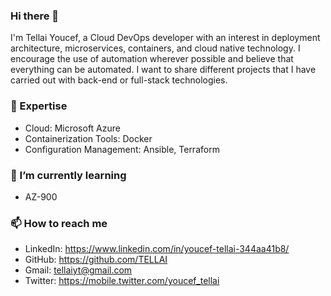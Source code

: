 ### Hi there 👋

I'm Tellai Youcef, a Cloud DevOps developer with an interest in deployment architecture, microservices, containers, and cloud native technology.
I encourage the use of automation wherever possible and believe that everything can be automated.
I want to share different projects that I have carried out with back-end or full-stack technologies.


### 🔭 Expertise

- Cloud: Microsoft Azure
- Containerization Tools: Docker
- Configuration Management: Ansible, Terraform


### 🌱 I’m currently learning

- AZ-900

### 📫 How to reach me

- LinkedIn: https://www.linkedin.com/in/youcef-tellai-344aa41b8/
- GitHub: https://github.com/TELLAI
- Gmail: tellaiyt@gmail.com
- Twitter: https://mobile.twitter.com/youcef_tellai

